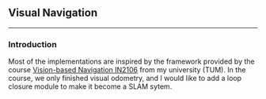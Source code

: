 ## Visual Navigation

---

### Introduction

Most of the implementations are inspired by the framework provided by the course [Vision-based Navigation IN2106](https://vision.in.tum.de/teaching/ws2022/visnav_ws2022) from my university (TUM). In the course, we only finished visual odometry, and I would like to add a loop closure module to make it become a SLAM sytem.
